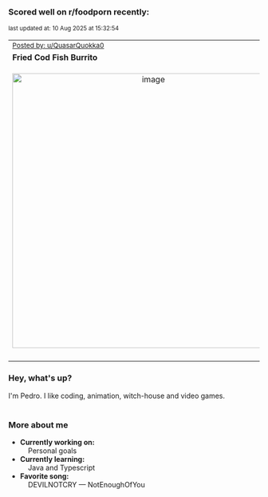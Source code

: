 ### Scored well on r/foodporn recently:

<p align="left"><sub>last updated at: 10 Aug 2025 at 15:32:54</sub></p>

|   |
| --- |
| <sub>[Posted by: u/QuasarQuokka0][source]</sub> |
| **Fried Cod Fish Burrito** | 
|<p align="center"> <img alt="image" src="https://i.redd.it/xwar756yythf1.jpeg" width="550" /> </p>|
|   |

### Hey, what's up?

I'm Pedro. I like coding, animation, witch-house and video games.<br><br>

### More about me
- **Currently working on:**  
&nbsp;&nbsp;&nbsp;&nbsp;Personal goals
- **Currently learning:**  
&nbsp;&nbsp;&nbsp;&nbsp;Java and Typescript
- **Favorite song:**  
&nbsp;&nbsp;&nbsp;&nbsp;DEVILNOTCRY — NotEnoughOfYou<br><br>

  



  
  
  
[linkedin]: https://linkedin.com/in/pedro-h-r-gomes-8a487b14a/
[gmail]: mailto:pilique11@gmail.com
[source]: https://reddit.com/r/FoodPorn/comments/1ml1gqn/fried_cod_fish_burrito/
[redditAPI]: https://www.reddit.com/dev/api/